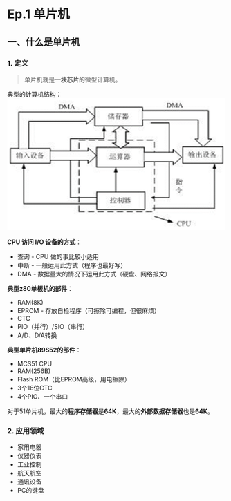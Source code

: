 # Ep.1 单片机

## 一、什么是单片机

### 1. 定义

> 单片机就是**一块芯片**的微型计算机。

典型的计算机结构：  
![图 1](images/1.%E5%8D%95%E7%89%87%E6%9C%BA--09-13_09-52-44.png)

**CPU 访问 I/O 设备的方式**：

* 查询 - CPU 做的事比较小适用
* 中断 - 一般运用此方式（程序也最好写）
* DMA - 数据量大的情况下运用此方式（硬盘、网络报文）

**典型z80单板机的部件**：

* RAM(8K)
* EPROM - 存放自检程序（可擦除可编程，但很麻烦）
* CTC
* PIO（并行）/SIO（串行）
* A/D、D/A转换

**典型单片机89S52的部件**：

* MCS51 CPU
* RAM(256B)
* Flash ROM（比EPROM高级，用电擦除）
* 3个16位CTC
* 4个PIO、一个串口

对于51单片机，最大的**程序存储器**是**64K**，最大的**外部数据存储器**也是**64K**。

### 2. 应用领域

* 家用电器
* 仪器仪表
* 工业控制
* 航天航空
* 通讯设备
* PC的键盘
